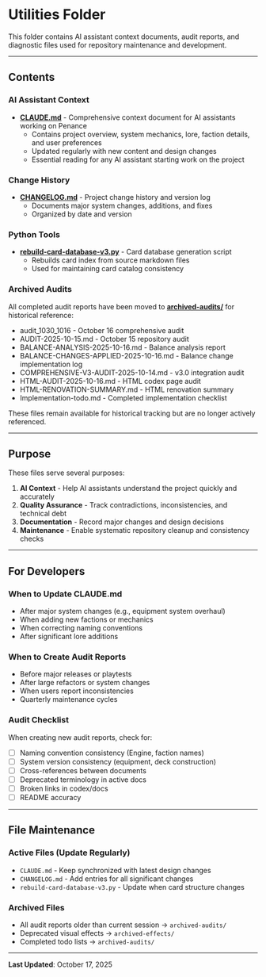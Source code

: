 # Utilities Folder

This folder contains AI assistant context documents, audit reports, and diagnostic files used for repository maintenance and development.

---

## Contents

### AI Assistant Context
- **[CLAUDE.md](CLAUDE.md)** - Comprehensive context document for AI assistants working on Penance
  - Contains project overview, system mechanics, lore, faction details, and user preferences
  - Updated regularly with new content and design changes
  - Essential reading for any AI assistant starting work on the project

### Change History
- **[CHANGELOG.md](CHANGELOG.md)** - Project change history and version log
  - Documents major system changes, additions, and fixes
  - Organized by date and version

### Python Tools
- **[rebuild-card-database-v3.py](rebuild-card-database-v3.py)** - Card database generation script
  - Rebuilds card index from source markdown files
  - Used for maintaining card catalog consistency

### Archived Audits
All completed audit reports have been moved to **[archived-audits/](archived-audits/)** for historical reference:
- audit_1030_1016 - October 16 comprehensive audit
- AUDIT-2025-10-15.md - October 15 repository audit
- BALANCE-ANALYSIS-2025-10-16.md - Balance analysis report
- BALANCE-CHANGES-APPLIED-2025-10-16.md - Balance change implementation log
- COMPREHENSIVE-V3-AUDIT-2025-10-14.md - v3.0 integration audit
- HTML-AUDIT-2025-10-16.md - HTML codex page audit
- HTML-RENOVATION-SUMMARY.md - HTML renovation summary
- Implementation-todo.md - Completed implementation checklist

These files remain available for historical tracking but are no longer actively referenced.

---

## Purpose

These files serve several purposes:

1. **AI Context** - Help AI assistants understand the project quickly and accurately
2. **Quality Assurance** - Track contradictions, inconsistencies, and technical debt
3. **Documentation** - Record major changes and design decisions
4. **Maintenance** - Enable systematic repository cleanup and consistency checks

---

## For Developers

### When to Update CLAUDE.md
- After major system changes (e.g., equipment system overhaul)
- When adding new factions or mechanics
- When correcting naming conventions
- After significant lore additions

### When to Create Audit Reports
- Before major releases or playtests
- After large refactors or system changes
- When users report inconsistencies
- Quarterly maintenance cycles

### Audit Checklist
When creating new audit reports, check for:
- [ ] Naming convention consistency (Engine, faction names)
- [ ] System version consistency (equipment, deck construction)
- [ ] Cross-references between documents
- [ ] Deprecated terminology in active docs
- [ ] Broken links in codex/docs
- [ ] README accuracy

---

## File Maintenance

### Active Files (Update Regularly)
- `CLAUDE.md` - Keep synchronized with latest design changes
- `CHANGELOG.md` - Add entries for all significant changes
- `rebuild-card-database-v3.py` - Update when card structure changes

### Archived Files
- All audit reports older than current session → `archived-audits/`
- Deprecated visual effects → `archived-effects/`
- Completed todo lists → `archived-audits/`

---

**Last Updated**: October 17, 2025
